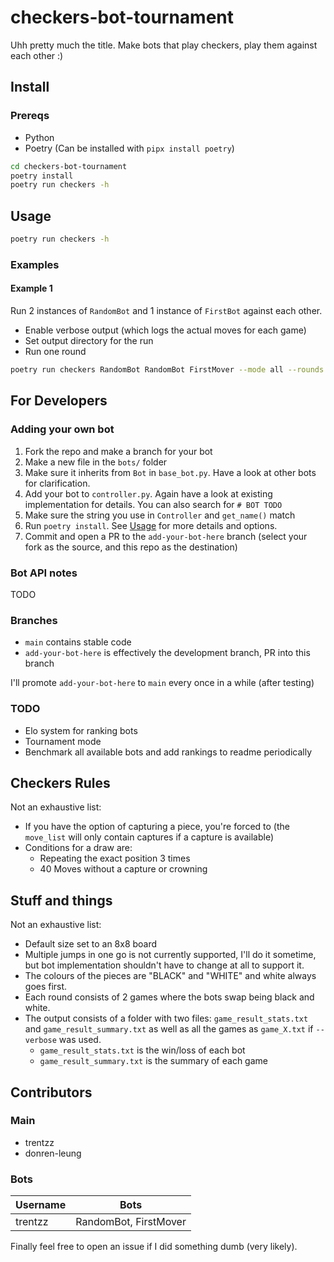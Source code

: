 # checkers-bot-tournament

Uhh pretty much the title. Make bots that play checkers, play them against each other :)

## Install

### Prereqs

- Python
- Poetry (Can be installed with `pipx install poetry`)

```bash
cd checkers-bot-tournament
poetry install
poetry run checkers -h
```

## Usage

```bash
poetry run checkers -h
```

### Examples

#### Example 1

Run 2 instances of `RandomBot` and 1 instance of `FirstBot` against each other.

- Enable verbose output (which logs the actual moves for each game)
- Set output directory for the run
- Run one round

```bash
poetry run checkers RandomBot RandomBot FirstMover --mode all --rounds 1 --verbose --output-dir output
```

## For Developers

### Adding your own bot

1. Fork the repo and make a branch for your bot
2. Make a new file in the `bots/` folder
3. Make sure it inherits from `Bot` in `base_bot.py`. Have a look at other bots for clarification.
4. Add your bot to `controller.py`. Again have a look at existing implementation for details. You can also search for `# BOT TODO`
5. Make sure the string you use in `Controller` and `get_name()` match
6. Run `poetry install`. See [Usage](#usage) for more details and options.
7. Commit and open a PR to the `add-your-bot-here` branch (select your fork as the source, and this repo as the destination)

### Bot API notes

TODO

### Branches

- `main` contains stable code
- `add-your-bot-here` is effectively the development branch, PR into this branch

I'll promote `add-your-bot-here` to `main` every once in a while (after testing)

### TODO

- Elo system for ranking bots
- Tournament mode
- Benchmark all available bots and add rankings to readme periodically

## Checkers Rules

Not an exhaustive list:

- If you have the option of capturing a piece, you're forced to (the `move_list` will only contain captures if a capture is available)
- Conditions for a draw are:
  - Repeating the exact position 3 times
  - 40 Moves without a capture or crowning

## Stuff and things

Not an exhaustive list:

- Default size set to an 8x8 board
- Multiple jumps in one go is not currently supported, I'll do it sometime, but bot implementation shouldn't have to change at all to support it.
- The colours of the pieces are "BLACK" and "WHITE" and white always goes first.
- Each round consists of 2 games where the bots swap being black and white.
- The output consists of a folder with two files: `game_result_stats.txt` and `game_result_summary.txt` as well as all the games as `game_X.txt` if `--verbose` was used.
  - `game_result_stats.txt` is the win/loss of each bot
  - `game_result_summary.txt` is the summary of each game

## Contributors

### Main

- trentzz
- donren-leung

### Bots

|  Username   |  Bots   |
| --- | --- |
|  trentzz   |   RandomBot, FirstMover  |

Finally feel free to open an issue if I did something dumb (very likely).
